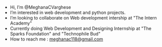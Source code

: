 - Hi, I’m @MeghanaCVarghese
- I’m interested in web development and python projects.
- I’m looking to collaborate on Web development intership at "The Intern Academy"
- Currently doing Web Development and Designing Internship at "The Sparks Foundation" and "Technophile Bud"
- How to reach me : meghanac118@gmail.com

<!---
MeghanaCVarghese/MeghanaCVarghese is a ✨ special ✨ repository because its `README.md` (this file) appears on your GitHub profile.
You can click the Preview link to take a look at your changes.
--->
